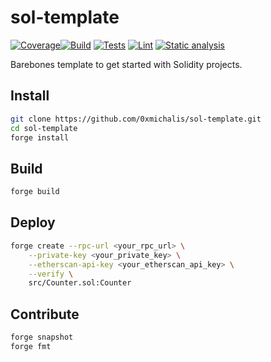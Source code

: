 # sol-template

[![Coverage](https://coveralls.io/repos/github/0xmichalis/sol-template/badge.svg?branch=main)](https://coveralls.io/github/0xmichalis/sol-template?branch=main)[![Build](https://github.com/0xmichalis/sol-template/actions/workflows/build.yml/badge.svg)](https://github.com/0xmichalis/sol-template/actions/workflows/build.yml) [![Tests](https://github.com/0xmichalis/sol-template/actions/workflows/test.yml/badge.svg)](https://github.com/0xmichalis/sol-template/actions/workflows/test.yml) [![Lint](https://github.com/0xmichalis/sol-template/actions/workflows/lint.yml/badge.svg)](https://github.com/0xmichalis/sol-template/actions/workflows/lint.yml) [![Static analysis](https://github.com/0xmichalis/sol-template/actions/workflows/analyze.yml/badge.svg)](https://github.com/0xmichalis/sol-template/actions/workflows/analyze.yml)

Barebones template to get started with Solidity projects.

## Install

```sh
git clone https://github.com/0xmichalis/sol-template.git
cd sol-template
forge install
```

## Build

```sh
forge build
```

## Deploy

```sh
forge create --rpc-url <your_rpc_url> \
    --private-key <your_private_key> \
    --etherscan-api-key <your_etherscan_api_key> \
    --verify \
    src/Counter.sol:Counter
```

## Contribute

```sh
forge snapshot
forge fmt
```
